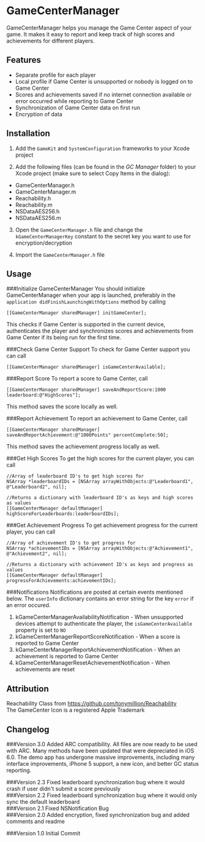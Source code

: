 GameCenterManager
=========================

GameCenterManager helps you manage the Game Center aspect of your game. It makes it easy to report and keep track of high scores and achievements for different players.

Features
--------

- Separate profile for each player
- Local profile if Game Center is unsupported or nobody is logged on to Game Center
- Scores and achievements saved if no internet connection available or error occurred while reporting to Game Center
- Synchronization of Game Center data on first run
- Encryption of data

Installation
------------

1. Add the `GameKit` and `SystemConfiguration` frameworks to your Xcode project

2. Add the following files (can be found in the *GC Manager* folder) to your Xcode project (make sure to select Copy Items in the dialog):
 - GameCenterManager.h  
 - GameCenterManager.m
 - Reachability.h
 - Reachability.m
 - NSDataAES256.h
 - NSDataAES256.m

3. Open the `GameCenterManager.h` file and change the `kGameCenterManagerKey` constant to the secret key you want to use for encryption/decryption

4. Import the `GameCenterManager.h` file

Usage
-----

###Initialize GameCenterManager
You should initialize GameCenterManager when your app is launched, preferably in the `application didFinishLaunchingWithOptions` method by calling

    [[GameCenterManager sharedManager] initGameCenter];  

This checks if Game Center is supported in the current device, authenticates the player and synchronizes scores and achievements from Game Center if its being run for the first time.

###Check Game Center Support
To check for Game Center support you can call

    [[GameCenterManager sharedManager] isGameCenterAvailable];  


###Report Score
To report a score to Game Center, call

    [[GameCenterManager sharedManager] saveAndReportScore:1000 leaderboard:@"HighScores"];  

This method saves the score locally as well.

###Report Achievement
To report an achievement to Game Center, call

    [[GameCenterManager sharedManager] saveAndReportAchievement:@"1000Points" percentComplete:50];  

This method saves the achievement progress locally as well.

###Get High Scores
To get the high scores for the current player, you can call

    //Array of leaderboard ID's to get high scores for
    NSArray *leaderboardIDs = [NSArray arrayWithObjects:@"Leaderboard1", @"Leaderboard2", nil];

    //Returns a dictionary with leaderboard ID's as keys and high scores as values
    [[GameCenterManager defaultManager] highScoreForLeaderboards:leaderboardIDs];  

###Get Achievement Progress
To get achievement progress for the current player, you can call

    //Array of achievement ID's to get progress for
    NSArray *achievementIDs = [NSArray arrayWithObjects:@"Achievement1", @"Achievement2", nil];

    //Returns a dictionary with achievement ID's as keys and progress as values
    [[GameCenterManager defaultManager] progressForAchievements:achievementIDs];  

###Notifications
Notifications are posted at certain events mentioned below. The `userInfo` dictionary contains an error string for the key `error` if an error occured.

1. kGameCenterManagerAvailabilityNotification - When unsupported devices attempt to authenticate the player, the `isGameCenterAvailable` property is set to `NO`
2. kGameCenterManagerReportScoreNotification - When a score is reported to Game Center
3. kGameCenterManagerReportAchievementNotification - When an achievement is reported to Game Center
4. kGameCenterManagerResetAchievementNotification - When achievements are reset

Attribution
-----

Reachability Class from https://github.com/tonymillion/Reachability  
The GameCenter Icon is a registered Apple Trademark

Changelog
-----

###Version 3.0
Added ARC compatibility. All files are now ready to be used with ARC. Many methods have been updated that were depreciated in iOS 6.0. The demo app has undergone massive improvements, including many interface improvements, iPhone 5 support, a new icon, and better GC status reporting. 

###Version 2.3
Fixed leaderboard synchronization bug where it would crash if user didn't submit a score previously  
###Version 2.2
Fixed leaderboard synchronization bug where it would only sync the default leaderboard  
###Version 2.1
Fixed NSNotification Bug  
###Version 2.0
Added encryption, fixed synchronization bug and added comments and readme

###Version 1.0
Initial Commit